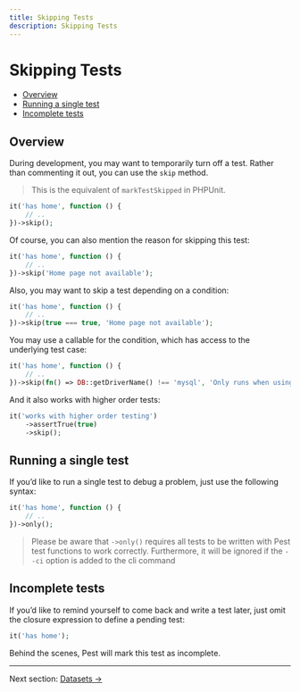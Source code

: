 ```yaml
---
title: Skipping Tests
description: Skipping Tests
---
```


# Skipping Tests

- [Overview](#overview)
- [Running a single test](#running-single-test)
- [Incomplete tests](#incomplete-tests)

<a name="overview"></a>
## Overview

During development, you may want to temporarily turn off a test. Rather than commenting it out,
you can use the `skip` method.

> This is the equivalent of `markTestSkipped` in PHPUnit.
```php
it('has home', function () {
    // ..
})->skip();
```

Of course, you can also mention the reason for skipping this test:
```php
it('has home', function () {
    // ..
})->skip('Home page not available');
```

Also, you may want to skip a test depending on a condition:
```php
it('has home', function () {
    // ..
})->skip(true === true, 'Home page not available');
```

You may use a callable for the condition, which has access to the underlying test case:
```php
it('has home', function () {
    // ..
})->skip(fn() => DB::getDriverName() !== 'mysql', 'Only runs when using mysql');
```


And it also works with higher order tests:
```php
it('works with higher order testing')
    ->assertTrue(true)
    ->skip();
```

<a name="running-single-test"></a>
## Running a single test

If you’d like to run a single test to debug a problem, just use the following syntax:

```php
it('has home', function () {
    // ..
})->only();
```

> Please be aware that `->only()` requires all tests to be written with Pest test functions to work correctly. Furthermore, it will be ignored if the `--ci` option is added to the cli command

<a name="incomplete-tests"></a>
## Incomplete tests

If you’d like to remind yourself to come back and write a test later, just
omit the closure expression to define a pending test:

```php
it('has home');
```

Behind the scenes, Pest will mark this test as incomplete.

---

Next section: [Datasets →](/docs/datasets)
